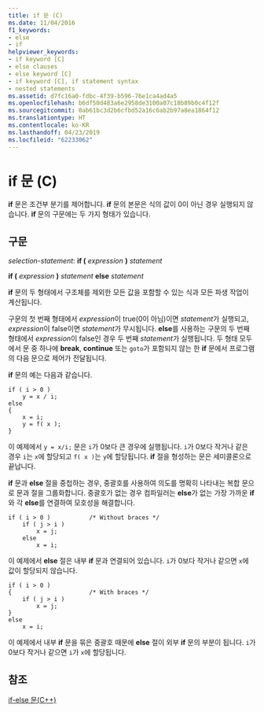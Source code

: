 ```yaml
---
title: if 문 (C)
ms.date: 11/04/2016
f1_keywords:
- else
- if
helpviewer_keywords:
- if keyword [C]
- else clauses
- else keyword [C]
- if keyword [C], if statement syntax
- nested statements
ms.assetid: d7fc16a0-fdbc-4f39-b596-76e1ca4ad4a5
ms.openlocfilehash: b6df50d483a6e2958de3100a07c18b89b0c4f12f
ms.sourcegitcommit: 0ab61bc3d2b6cfbd52a16c6ab2b97a8ea1864f12
ms.translationtype: HT
ms.contentlocale: ko-KR
ms.lasthandoff: 04/23/2019
ms.locfileid: "62233062"
---
```

# <a name="if-statement-c"></a>if 문 (C)

**if** 문은 조건부 분기를 제어합니다. **if** 문의 본문은 식의 값이 0이 아닌 경우 실행되지 않습니다. **if** 문의 구문에는 두 가지 형태가 있습니다.

## <a name="syntax"></a>구문

*selection-statement*: **if (**  *expression*  **)**  *statement*

**if (**  *expression*  **)**  *statement*  **else**  *statement*

**if** 문의 두 형태에서 구조체를 제외한 모든 값을 포함할 수 있는 식과 모든 파생 작업이 계산됩니다.

구문의 첫 번째 형태에서 *expression*이 true(0이 아님)이면 *statement*가 실행되고, *expression*이 false이면 *statement*가 무시됩니다. **else**를 사용하는 구문의 두 번째 형태에서 *expression*이 false인 경우 두 번째 *statement*가 실행됩니다. 두 형태 모두에서 문 중 하나에 **break**, **continue** 또는 `goto`가 포함되지 않는 한 **if** 문에서 프로그램의 다음 문으로 제어가 전달됩니다.

**if** 문의 예는 다음과 같습니다.

```
if ( i > 0 )
    y = x / i;
else
{
    x = i;
    y = f( x );
}
```

이 예제에서 `y = x/i;` 문은 `i`가 0보다 큰 경우에 실행됩니다. `i`가 0보다 작거나 같은 경우 `i`는 `x`에 할당되고 `f( x )`는 `y`에 할당됩니다. **if** 절을 형성하는 문은 세미콜론으로 끝납니다.

**if** 문과 **else** 절을 중첩하는 경우, 중괄호를 사용하여 의도를 명확히 나타내는 복합 문으로 문과 절을 그룹화합니다. 중괄호가 없는 경우 컴파일러는 **else**가 없는 가장 가까운 **if**와 각 **else**를 연결하여 모호성을 해결합니다.

```
if ( i > 0 )           /* Without braces */
    if ( j > i )
        x = j;
    else
        x = i;
```

이 예제에서 **else** 절은 내부 **if** 문과 연결되어 있습니다. `i`가 0보다 작거나 같으면 `x`에 값이 할당되지 않습니다.

```
if ( i > 0 )
{                      /* With braces */
    if ( j > i )
        x = j;
}
else
    x = i;
```

이 예제에서 내부 **if** 문을 묶은 중괄호 때문에 **else** 절이 외부 **if** 문의 부분이 됩니다. `i`가 0보다 작거나 같으면 `i`가 `x`에 할당됩니다.

## <a name="see-also"></a>참조

[if-else 문(C++)](../cpp/if-else-statement-cpp.md)
